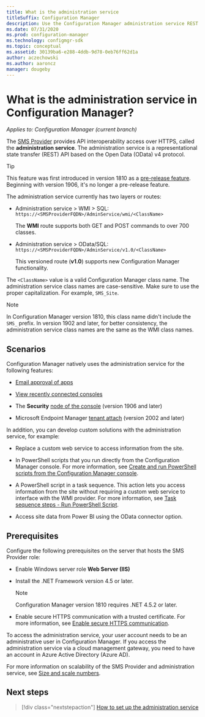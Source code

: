 ```yaml
---
title: What is the administration service
titleSuffix: Configuration Manager
description: Use the Configuration Manager administration service REST API to interact with the site over an HTTPS OData connection.
ms.date: 07/31/2020
ms.prod: configuration-manager
ms.technology: configmgr-sdk
ms.topic: conceptual
ms.assetid: 30139ba6-e288-4ddb-9d78-0eb76ff62d1a
author: aczechowski
ms.author: aaroncz
manager: dougeby
---
```


# What is the administration service in Configuration Manager?

*Applies to: Configuration Manager (current branch)*

The [SMS Provider](../../core/plan-design/hierarchy/plan-for-the-sms-provider.md) provides API interoperability access over HTTPS, called the **administration service**. The administration service is a representational state transfer (REST) API based on the Open Data (OData) v4 protocol.

> [!Tip]  
> This feature was first introduced in version 1810 as a [pre-release feature](../../core/servers/manage/pre-release-features.md). Beginning with version 1906, it's no longer a pre-release feature.  

The administration service currently has two layers or routes:

- Administration service > WMI > SQL: `https://<SMSProviderFQDN>/AdminService/wmi/<ClassName>`

    The **WMI** route supports both GET and POST commands to over 700 classes.

- Administration service > OData/SQL: `https://<SMSProviderFQDN>/AdminService/v1.0/<ClassName>`

    This versioned route (**v1.0**) supports new Configuration Manager functionality.

The `<ClassName>` value is a valid Configuration Manager class name. The administration service class names are case-sensitive. Make sure to use the proper capitalization. For example, `SMS_Site`.

> [!NOTE]
> In Configuration Manager version 1810, this class name didn't include the `SMS_` prefix. In version 1902 and later, for better consistency, the administration service class names are the same as the WMI class names.

## Scenarios

Configuration Manager natively uses the administration service for the following features:

- [Email approval of apps](../../apps/deploy-use/app-approval.md#bkmk_email-approve)

- [View recently connected consoles](../../core/servers/manage/admin-console.md#bkmk_viewconnected)

- The **Security** [node of the console](set-up.md#bkmk_console) (version 1906 and later)

- Microsoft Endpoint Manager [tenant attach](../../tenant-attach/device-sync-actions.md) (version 2002 and later)

<!-- - Community Hub -->

In addition, you can develop custom solutions with the administration service, for example:

- Replace a custom web service to access information from the site.

- In PowerShell scripts that you run directly from the Configuration Manager console. For more information, see [Create and run PowerShell scripts from the Configuration Manager console](../../apps/deploy-use/create-deploy-scripts.md).

- A PowerShell script in a task sequence. This action lets you access information from the site without requiring a custom web service to interface with the WMI provider. For more information, see [Task sequence steps - Run PowerShell Script](../../osd/understand/task-sequence-steps.md#BKMK_RunPowerShellScript).

- Access site data from Power BI using the OData connector option.

## Prerequisites

Configure the following prerequisites on the server that hosts the SMS Provider role:

- Enable Windows server role **Web Server (IIS)**

- Install the .NET Framework version 4.5 or later.

    > [!NOTE]
    > Configuration Manager version 1810 requires .NET 4.5.2 or later.

- Enable secure HTTPS communication with a trusted certificate. For more information, see [Enable secure HTTPS communication](set-up.md#bkmk_https).

To access the administration service, your user account needs to be an administrative user in Configuration Manager. If you access the administration service via a cloud management gateway, you need to have an account in Azure Active Directory (Azure AD).

For more information on scalability of the SMS Provider and administration service, see [Size and scale numbers](../../core/plan-design/configs/size-and-scale-numbers.md#sms-provider).

## Next steps

> [!div class="nextstepaction"]
> [How to set up the administration service](set-up.md)
